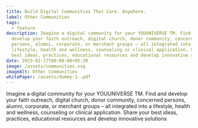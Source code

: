 ```yaml
---
title: Build Digital Communities That Care. Anywhere.
label: Other Communities
tags:
  - feature
description: Imagine a digital community for your YOUUNIVERSE TM. Find and
  develop your faith outreach, digital church, donor community, concerned
  persons, alumni, corporate, or merchant groups – all integrated into a
  lifestyle, health and wellness, counseling or clinical application. Share your
  best ideas, practices, educational resources and develop innovative solutions
date: 2023-02-17T00:00:00+05:30
image: /assets/communities.svg
imageAlt: Other Communities
whitePaper: /assets/dummy-1-.pdf
---
```

Imagine a digital community for your YOUUNIVERSE TM. Find and develop your faith outreach, digital church, donor community, concerned persons, alumni, corporate, or merchant groups – all integrated into a lifestyle, health and wellness, counseling or clinical application. Share your best ideas, practices, educational resources and develop innovative solutions